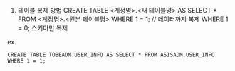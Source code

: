 1. 테이블 복제 방법
CREATE TABLE <계정명>.<새 테이블명> AS SELECT * FROM <계정명>.<원본 테이블명> WHERE 1 = 1; // 데이터까지 복제 WHERE 1 = 0; 스키마만 복제

ex.
```
CREATE TABLE TOBEADM.USER_INFO AS SELECT * FROM ASISADM.USER_INFO WHERE 1 = 1;
```
